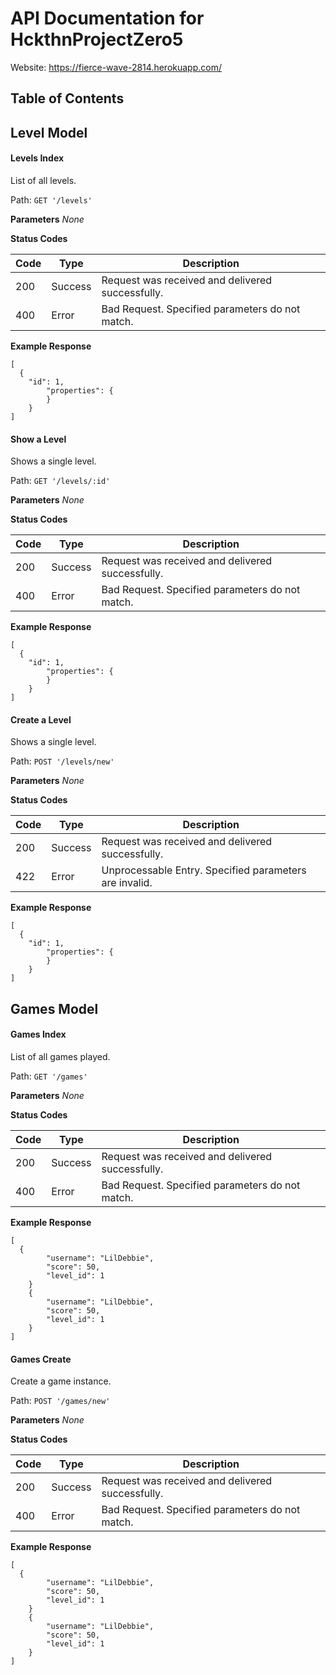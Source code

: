 # API Documentation for HckthnProjectZero5

Website: https://fierce-wave-2814.herokuapp.com/

## Table of Contents



## **Level Model**

#### Levels Index

List of all levels.

Path: 
`GET '/levels'`

**Parameters** 
*None*

**Status Codes**

Code | Type | Description
---|---|---
200 | Success | Request was received and delivered successfully.
400 | Error | Bad Request. Specified parameters do not match.

**Example Response**
```
[
  {
  	"id": 1,
		"properties": {
		}
	}
]
```

#### Show a Level

Shows a single level.

Path: 
`GET '/levels/:id'`

**Parameters** 
*None*

**Status Codes**

Code | Type | Description
---|---|---
200 | Success | Request was received and delivered successfully.
400 | Error | Bad Request. Specified parameters do not match.

**Example Response**
```
[
  {
  	"id": 1,
		"properties": {
		}
	}
]
```

#### Create a Level

Shows a single level.

Path: 
`POST '/levels/new'`

**Parameters** 
*None*

**Status Codes**

Code | Type | Description
---|---|---
200 | Success | Request was received and delivered successfully.
422 | Error | Unprocessable Entry. Specified parameters are invalid.

**Example Response**
```
[
  {
  	"id": 1,
		"properties": {
		}
	}
]
```

## **Games Model**

#### Games Index

List of all games played.

Path: 
`GET '/games'`

**Parameters** 
*None*

**Status Codes**

Code | Type | Description
---|---|---
200 | Success | Request was received and delivered successfully.
400 | Error | Bad Request. Specified parameters do not match.

**Example Response**
```
[
  {
		"username": "LilDebbie",
		"score": 50,
		"level_id": 1
	}
	{
		"username": "LilDebbie",
		"score": 50,
		"level_id": 1
	}
]
```

#### Games Create

Create a game instance.

Path: 
`POST '/games/new'`

**Parameters** 
*None*

**Status Codes**

Code | Type | Description
---|---|---
200 | Success | Request was received and delivered successfully.
400 | Error | Bad Request. Specified parameters do not match.

**Example Response**
```
[
  {
		"username": "LilDebbie",
		"score": 50,
		"level_id": 1
	}
	{
		"username": "LilDebbie",
		"score": 50,
		"level_id": 1
	}
]
```

